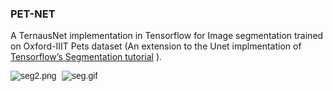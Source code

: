 <div class="col sqs-col-8 span-8">
<div class="row sqs-row">
<div class="col sqs-col-6 span-6">
<div id="block-yui_3_17_2_1_1580857606657_62501" class="sqs-block html-block sqs-block-html" data-block-type="2">
<div class="sqs-block-content">
<h3>PET-NET</h3>
<p>A TernausNet implementation in Tensorflow for Image segmentation trained on Oxford-IIIT Pets dataset (An extension to the Unet implmentation of <a href="https://www.tensorflow.org/tutorials/images/segmentation">Tensorflow&rsquo;s Segmentation tutorial</a> ).</p>
<pre><code></code><img class="thumb-image loaded" style="font-family: Verdana, Arial, Helvetica, sans-serif;" src="https://images.squarespace-cdn.com/content/v1/5d8c1173d980a856238b719f/1580858164628-LEMG481NK2D8XOBINXQA/ke17ZwdGBToddI8pDm48kBzXSukoD328GPmEgTaBufJZw-zPPgdn4jUwVcJE1ZvWhcwhEtWJXoshNdA9f1qD7aP-VOPYnKXVfGNi7anTLYEyFb6l0vaoP0ZML6hTTqh3w5sxeXf-6AvKtZVbpQ36SA/seg2.png?format=300w" alt="seg2.png" data-src="https://images.squarespace-cdn.com/content/v1/5d8c1173d980a856238b719f/1580858164628-LEMG481NK2D8XOBINXQA/ke17ZwdGBToddI8pDm48kBzXSukoD328GPmEgTaBufJZw-zPPgdn4jUwVcJE1ZvWhcwhEtWJXoshNdA9f1qD7aP-VOPYnKXVfGNi7anTLYEyFb6l0vaoP0ZML6hTTqh3w5sxeXf-6AvKtZVbpQ36SA/seg2.png" data-image="https://images.squarespace-cdn.com/content/v1/5d8c1173d980a856238b719f/1580858164628-LEMG481NK2D8XOBINXQA/ke17ZwdGBToddI8pDm48kBzXSukoD328GPmEgTaBufJZw-zPPgdn4jUwVcJE1ZvWhcwhEtWJXoshNdA9f1qD7aP-VOPYnKXVfGNi7anTLYEyFb6l0vaoP0ZML6hTTqh3w5sxeXf-6AvKtZVbpQ36SA/seg2.png" data-image-dimensions="223x223" data-image-focal-point="0.5,0.5" data-load="false" data-image-id="5e39fb33701444163d49b6f3" data-type="image" data-image-resolution="300w" /> <img class="thumb-image loaded" style="font-family: Verdana, Arial, Helvetica, sans-serif;" src="https://images.squarespace-cdn.com/content/v1/5d8c1173d980a856238b719f/1580858244937-KGAD1HSGVUVOOM0VHAA4/ke17ZwdGBToddI8pDm48kPkputGI6mg2mNmRPZbRE7tZw-zPPgdn4jUwVcJE1ZvWhcwhEtWJXoshNdA9f1qD7Rx8IH5Cu9Q-MCjcFfrE5p50ggCwdp8W-mtCMJGCNpKmyNheqdZROiSjmQSvNqSYuA/seg.gif?format=300w" alt="seg.gif" data-src="https://images.squarespace-cdn.com/content/v1/5d8c1173d980a856238b719f/1580858244937-KGAD1HSGVUVOOM0VHAA4/ke17ZwdGBToddI8pDm48kPkputGI6mg2mNmRPZbRE7tZw-zPPgdn4jUwVcJE1ZvWhcwhEtWJXoshNdA9f1qD7Rx8IH5Cu9Q-MCjcFfrE5p50ggCwdp8W-mtCMJGCNpKmyNheqdZROiSjmQSvNqSYuA/seg.gif" data-image="https://images.squarespace-cdn.com/content/v1/5d8c1173d980a856238b719f/1580858244937-KGAD1HSGVUVOOM0VHAA4/ke17ZwdGBToddI8pDm48kPkputGI6mg2mNmRPZbRE7tZw-zPPgdn4jUwVcJE1ZvWhcwhEtWJXoshNdA9f1qD7Rx8IH5Cu9Q-MCjcFfrE5p50ggCwdp8W-mtCMJGCNpKmyNheqdZROiSjmQSvNqSYuA/seg.gif" data-image-dimensions="224x224" data-image-focal-point="0.5,0.5" data-load="false" data-image-id="5e39fb834e25c17488fd9872" data-type="image" data-image-resolution="300w" /></pre>
</div>
</div>
</div>
</div>
</div>

